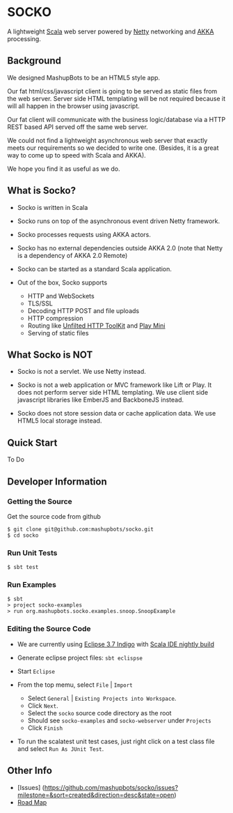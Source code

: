 # SOCKO

A lightweight [Scala](http://www.scala-lang.org/) web server powered by
[Netty](http://netty.io/) networking and [AKKA](http://akka.io/) processing.

## Background
We designed MashupBots to be an HTML5 style app. 

Our fat html/css/javascript client is going to be served as static files from the web server. 
Server side HTML templating will be not required because it will all happen in the browser using javascript.

Our fat client will communicate with the business logic/database via a HTTP REST based API served off 
the same web server.

We could not find a lightweight asynchronous web server that exactly meets our requirements so we decided 
to write one. (Besides, it is a great way to come up to speed with Scala and AKKA).

We hope you find it as useful as we do.

## What is Socko?

* Socko is written in Scala 

* Socko runs on top of the asynchronous event driven Netty framework.

* Socko processes requests using AKKA actors.

* Socko has no external dependencies outside AKKA 2.0 (note that Netty is a dependency of AKKA 2.0 Remote)

* Socko can be started as a standard Scala application.

* Out of the box, Socko supports
  * HTTP and WebSockets
  * TLS/SSL
  * Decoding HTTP POST and file uploads
  * HTTP compression
  * Routing like [Unfilted HTTP ToolKit](http://unfiltered.databinder.net/Unfiltered.html) and 
    [Play Mini](https://github.com/typesafehub/play2-mini)
  * Serving of static files


## What Socko is NOT

* Socko is not a servlet. We use Netty instead.
  
* Socko is not a web application or MVC framework like Lift or Play. It does not perform server side
  HTML templating. We use client side javascript libraries like EmberJS and BackboneJS instead.
    
* Socko does not store session data or cache application data. We use HTML5 local storage instead.


## Quick Start

To Do


## Developer Information

### Getting the Source

Get the source code from github

    $ git clone git@github.com:mashupbots/socko.git
    $ cd socko

### Run Unit Tests

    $ sbt test

### Run Examples

    $ sbt 
    > project socko-examples
    > run org.mashupbots.socko.examples.snoop.SnoopExample


### Editing the Source Code

* We are currently using [Eclipse 3.7 Indigo](http://www.eclipse.org/downloads/packages/eclipse-ide-javascript-web-developers/indigosr2) 
  with [Scala IDE nightly build](http://scala-ide.org/download/nightly.html)

* Generate eclipse project files: `sbt eclispse`

* Start `Eclipse`

* From the top memu, select `File` | `Import`
  * Select `General` | `Existing Projects into Workspace`. 
  * Click `Next`.
  * Select the `socko` source code directory as the root
  * Should see `socko-examples` and `socko-webserver` under `Projects`
  * Click `Finish`

* To run the scalatest unit test cases, just right click on a test class file and select `Run As JUnit Test`.


## Other Info

* [Issues] (https://github.com/mashupbots/socko/issues?milestone=&sort=created&direction=desc&state=open)
* [Road Map](https://github.com/mashupbots/socko/issues/milestones)



  
